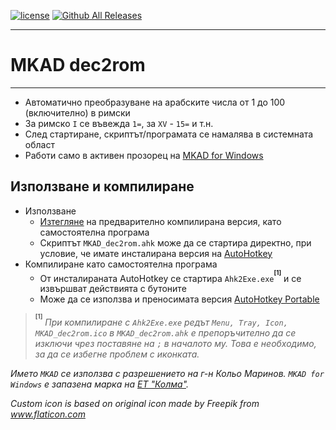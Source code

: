 [![license](https://img.shields.io/github/license/rddim/mkad-dec2rom.svg?style=flat-square)](../../blob/master/LICENSE) [![Github All Releases](https://img.shields.io/github/release/rddim/mkad-dec2rom.svg?style=flat-square)](../../releases/latest)

---
MKAD dec2rom
===
---
* Автоматично преобразуване на арабските числа от 1 до 100 (включително) в римски
* За римско `I` се въвежда `1=`, за `XV` - `15=` и т.н.
* След стартиране, скриптът/програмата се намалява в системната област
* Работи само в активен прозорец на [MKAD for Windows](http://kolma.bg/mkad.html)

Използване и компилиране
---
* Използване
  * [Изтегляне](../../releases/latest) на предварително компилирана версия, като самостоятелна програма
  * Скриптът `MKAD_dec2rom.ahk` може да се стартира директно, при условие, че имате инсталирана версия на [AutoHotkey](https://autohotkey.com/download/)
* Компилиране като самостоятелна програма
  * От инсталираната AutoHotkey се стартира `Ahk2Exe.exe`<sup><sup><b>[1]</b></sup></sup> и се извършват действията с бутоните
  * Може да се използва и преносимата версия [AutoHotkey Portable](https://portableapps.com/node/39299)

> <sup><sup><b>[1]</b></sup></sup> _При компилиране с `Ahk2Exe.exe` редът `Menu, Tray, Icon, MKAD_dec2rom.ico` в `MKAD_dec2rom.ahk` е препоръчително да се изключи чрез поставяне на `;` в началото му. Това е необходимо, за да се избегне проблем с иконката._

_Името `MKAD` се използва с разрешението на г-н Кольо Маринов. `MKAD for Windows` е запазена марка на [ЕТ "Колма"](http://kolma.bg)._

_Custom icon is based on original icon made by Freepik from www.flaticon.com_
